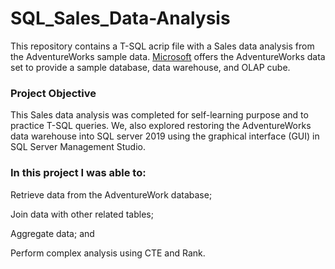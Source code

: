# SQL_Sales_Data-Analysis

This repository contains a T-SQL acrip file with a Sales data analysis from the AdventureWorks sample data. [Microsoft](https://docs.microsoft.com/en-us/sql/samples/adventureworks-install-configure?view=sql-server-ver16&tabs=ssms) offers the AdventureWorks data set to provide a sample database, data warehouse, and OLAP cube.<br>

### Project Objective<br>

This Sales data analysis was completed for self-learning purpose and to practice T-SQL queries. We, also explored restoring the AdventureWorks data warehouse into SQL server 2019 using the graphical interface (GUI) in SQL Server Management Studio.<br>

### In this project I was able to: <br />

Retrieve data from the AdventureWork database;<br />

Join data with other related tables;<br />

Aggregate data; and<br />

Perform complex analysis using CTE and Rank.
